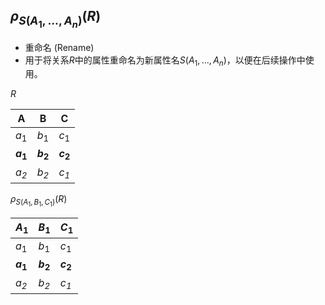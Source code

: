 ## $\rho_{S(A_1,...,A_n)}(R)$
- 重命名 (Rename)
- 用于将关系$R$中的属性重命名为新属性名$S(A_1, ..., A_n)$，以便在后续操作中使用。

$R$

| A      | B      | C      |
| ------ | ------ | ------ |
| $a_1$     | $b_1$     | $c_1$     |
| **$a_1$** | **$b_2$** | **$c_2$** |
| *$a_2$*     | *$b_2$*     | *$c_1$*     |

$\rho_{S(A_1, B_1, C_1)}(R)$

| $A_1$     | $B_1$     | $C_1$     |
| --------- | --------- | --------- |
| $a_1$     | $b_1$     | $c_1$     |
| **$a_1$** | **$b_2$** | **$c_2$** |
| *$a_2$*   | *$b_2$*   | *$c_1$*   |
